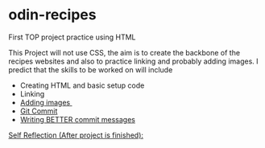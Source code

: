 # odin-recipes
First TOP project practice using HTML

This Project will not use CSS, the aim is to create the backbone of the recipes websites and also to practice linking and probably adding images. 
I predict that the skills to be worked on will include
- Creating HTML and basic setup code <!DOCTYPE html> <html> <head> <body>
- Linking <a href="" target="blankd" rel="noopener noreferrer">
- Adding images <img src>
- Git Commit
- Writing BETTER commit messages

Self Reflection (After project is finished):

